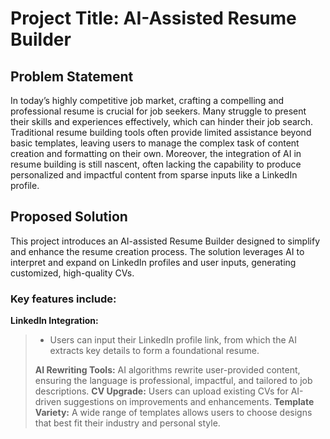 # Project Title: AI-Assisted Resume Builder

## Problem Statement

In today’s highly competitive job market, crafting a compelling and professional resume is crucial for job seekers. Many struggle to present their skills and experiences effectively, which can hinder their job search. Traditional resume building tools often provide limited assistance beyond basic templates, leaving users to manage the complex task of content creation and formatting on their own. Moreover, the integration of AI in resume building is still nascent, often lacking the capability to produce personalized and impactful content from sparse inputs like a LinkedIn profile.

## Proposed Solution

This project introduces an AI-assisted Resume Builder designed to simplify and enhance the resume creation process. The solution leverages AI to interpret and expand on LinkedIn profiles and user inputs, generating customized, high-quality CVs.

### Key features include:

**LinkedIn Integration:**

> - Users can input their LinkedIn profile link, from which the AI extracts key details to form a foundational resume.
>
> **AI Rewriting Tools:** AI algorithms rewrite user-provided content, ensuring the language is professional, impactful, and tailored to job descriptions.
> **CV Upgrade:** Users can upload existing CVs for AI-driven suggestions on improvements and enhancements.
> **Template Variety:** A wide range of templates allows users to choose designs that best fit their industry and personal style.
